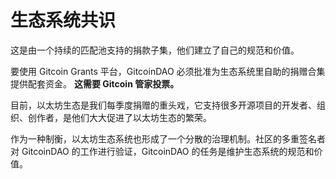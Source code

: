 # 生态系统共识

这是由一个持续的匹配池支持的捐款子集，他们建立了自己的规范和价值。

要使用 Gitcoin Grants 平台，GitcoinDAO 必须批准为生态系统里自助的捐赠合集提供配套资金。 **这需要 Gitcoin 管家投票。**

目前，以太坊生态是我们每季度捐赠的重头戏，它支持很多开源项目的开发者、组织、创作者，是他们大大促进了以太坊生态的繁荣。

作为一种制衡，以太坊生态系统也形成了一个分散的治理机制。社区的多重签名者对 GitcoinDAO 的工作进行验证，GitcoinDAO 的任务是维护生态系统的规范和价值。
